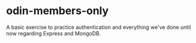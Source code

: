# odin-members-only
A basic exercise to practice authentication and everything we've done until now regarding Express and MongoDB.
